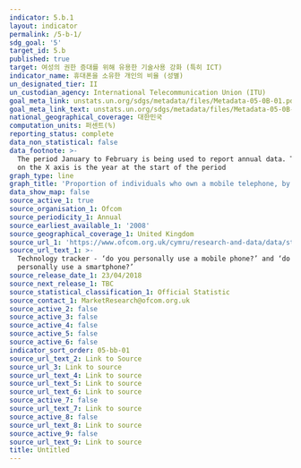 ```yaml
---
indicator: 5.b.1
layout: indicator
permalink: /5-b-1/
sdg_goal: '5'
target_id: 5.b
published: true
target: 여성의 권한 증대를 위해 유용한 기술사용 강화 (특히 ICT)
indicator_name: 휴대폰을 소유한 개인의 비율 (성별)
un_designated_tier: II
un_custodian_agency: International Telecommunication Union (ITU)
goal_meta_link: unstats.un.org/sdgs/metadata/files/Metadata-05-0B-01.pdf
goal_meta_link_text: unstats.un.org/sdgs/metadata/files/Metadata-05-0B-01.pdf
national_geographical_coverage: 대한민국
computation_units: 퍼센트(%)
reporting_status: complete
data_non_statistical: false
data_footnote: >-
  The period January to February is being used to report annual data. The date
  on the X axis is the year at the start of the period
graph_type: line
graph_title: 'Proportion of individuals who own a mobile telephone, by sex (%)'
data_show_map: false
source_active_1: true
source_organisation_1: Ofcom
source_periodicity_1: Annual
source_earliest_available_1: '2008'
source_geographical_coverage_1: United Kingdom
source_url_1: 'https://www.ofcom.org.uk/cymru/research-and-data/data/statistics/stats19'
source_url_text_1: >-
  Technology tracker - ‘do you personally use a mobile phone?’ and ‘do you
  personally use a smartphone?’
source_release_date_1: 23/04/2018
source_next_release_1: TBC
source_statistical_classification_1: Official Statistic
source_contact_1: MarketResearch@ofcom.org.uk
source_active_2: false
source_active_3: false
source_active_4: false
source_active_5: false
source_active_6: false
indicator_sort_order: 05-bb-01
source_url_text_2: Link to Source
source_url_3: Link to source
source_url_text_4: Link to source
source_url_text_5: Link to source
source_url_text_6: Link to source
source_active_7: false
source_url_text_7: Link to source
source_active_8: false
source_url_text_8: Link to source
source_active_9: false
source_url_text_9: Link to source
title: Untitled
---
```

